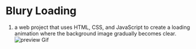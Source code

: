 # Blury Loading
1. a web project that uses HTML, CSS, and JavaScript to create a loading animation where the background image gradually becomes clear.
![preview Gif](./photos/Animation.gif)
